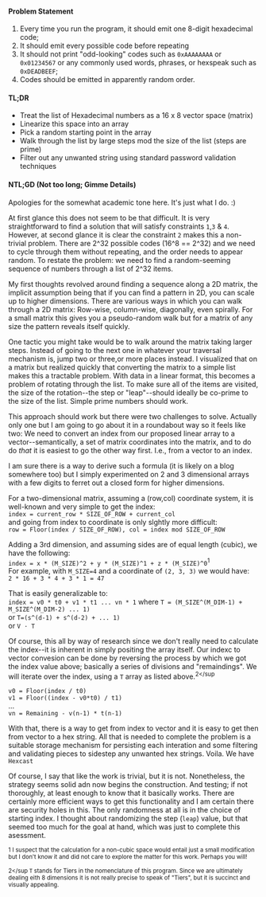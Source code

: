
#### Problem Statement
1. Every time you run the program, it should emit one 8-digit hexadecimal code;
2. It should emit every possible code before repeating
3. It should not print "odd-looking" codes such as `0xAAAAAAAA` or `0x01234567` or any commonly used words, phrases, or hexspeak such as `0xDEADBEEF`;
4. Codes should be emitted in apparently random order.

#### TL;DR
* Treat the list of Hexadecimal numbers as a 16 x 8 vector space (matrix)
* Linearize this space into an array
* Pick a random starting point in the array
* Walk through the list by large steps mod the size of the list (steps are prime)
* Filter out any unwanted string using standard password validation techniques

#### NTL;GD (Not too long; Gimme Details)

Apologies for the somewhat academic tone here. It's just what I do. :)

At first glance this does not seem to be that difficult. It is very straightforward to find a solution that will satisfy constraints `1`,`3` & `4`.
However, at second glance it is clear the constraint `2` makes this a non-trivial problem. There are 2^32 possible codes (16^8 == 2^32) and we need to cycle through
them without repeating, and the order needs to appear random. To restate the problem: we need to find a random-seeming sequence of numbers through a list of 2^32 items.

My first thoughts revolved around finding a sequence along a 2D matrix, the implicit assumption being that if you can find a pattern in 2D, you can scale up to higher dimensions.
There are various ways in which you can walk through a 2D matrix: Row-wise, column-wise, diagonally, even spirally. 
For a small matrix this gives you a pseudo-random walk but for a matrix of any size the pattern reveals itself quickly.


One tactic you might take would be to walk around the matrix taking larger steps. Instead of going to the next one in whatever your traversal mechanism is, jump two or three,or more places instead. I visualized that on a matrix but realized quickly that converting the matrix to a simple list makes this a tractable problem. With data in a linear format, this becomes a problem of rotating through the list. To make sure all of the items are visited, the size of the rotation--the step or "leap"--should ideally be co-prime to the size of the list. Simple prime numbers should work.


This approach should work but there were two challenges to solve. Actually only one but I am going to go about it in a roundabout way so it feels like two: We need to convert an index from our proposed linear array to a vector--semantically, a set of matrix coordinates into the matrix, and to do do _that_ it is easiest to go the other way first. I.e., from a vector to an index.

 
I am sure there is a way to derive such a formula (it is likely on a blog somewhere too) but I simply experimented on 2 and 3 dimensional arrays 
with a few digits to ferret out a closed form for higher dimensions.


For a two-dimensional matrix, assuming a (row,col) coordinate system, it is well-known and very simple to get the index:<br> 
`index = current_row * SIZE_OF_ROW + current_col`<br>
and going from index to coordinate is only slghtly more difficult:<br> 
`row = Floor(index / SIZE_OF_ROW), col = index mod SIZE_OF_ROW`


Adding a 3rd dimension, and assuming sides are of equal length (cubic), we have the following:<br>
`index = x * (M_SIZE)^2 + y * (M_SIZE)^1 + z * (M_SIZE)^0`<sup>1</sup><br>
For example, with `M_SIZE=4` and a coordinate of `(2, 3, 3)` we would have:<br>
`2 * 16 + 3 * 4 + 3 * 1 = 47`


That is easily generalizable to:<br>
`index = v0 * t0 + v1 * t1 ... vn * 1` 
where `T = (M_SIZE^(M_DIM-1) + M_SIZE^(M_DIM-2) ... 1)`<br>
or `T=(s^(d-1) + s^(d-2) + ... 1)`<br>
or `V · T `


Of course, this all by way of research since we don't really need to calculate the index--it is inherent in simply positing the array itself.
Our indexc to vector convesion can be done by reversing the process by which we got the index value above; basically a series of divisions and "remaindings". We will iterate over the index, using a `T` array as listed above.<sup>2</sup<br>

`v0 = Floor(index / t0)`<br>
`v1 = Floor((index - v0*t0) / t1)`<br>
...<br>
`vn = Remaining - v(n-1) * t(n-1)`<br>

With that, there is a way to get from index to vector and it is easy to get then from vector to a hex string. 
All that is needed to complete the problem is a suitable storage mechanism for persisting each interation and some filtering
and validating pieces to sidestep any unwanted hex strings. Voila. We have `Hexcast`


Of course, I say that like the work is trivial, but it is not. Nonetheless, the strategy seems solid adn now begins the construction.
And testing; if not thoroughly, at least enough to know that it basically works. There are certainly more efficient ways to get
this functionality and I am certain there are security holes in this. The only randomness at all is in the choice of starting index. 
I thought about randomizing the step (`leap`) value, but that seemed too much for the goal at hand, which was just to complete this asessment.



<sup>1 I suspect that the calculation for a non-cubic space would entail just a small modification but I don't know it and did not care to explore the matter for this work. Perhaps you will!</sup>


<sup>2</sup `T` stands for Tiers in the nomenclature of this program. Since we are ultimately dealing eith 8 dimensions it is not really precise to speak of "Tiers", but it is succinct and visually appealing. 



